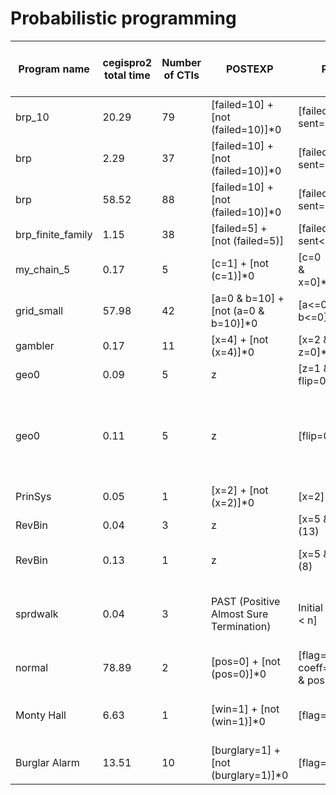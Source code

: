 # Probabilistic programming



| Program name      | cegispro2 total time | Number of CTIs | POSTEXP                                 | PROP                                  | TSI time | TSI eps | TSI exp                                     | t (maximum iterations for TSI) | N (tensor dimensions) | Additional details                                                                                                       |
| ----------------- | -------------------- | -------------- | --------------------------------------- | ------------------------------------- | -------- | ------- | ------------------------------------------- | ------------------------------ | --------------------- | ------------------------------------------------------------------------------------------------------------------------ |
| brp_10            | 20.29                | 79             | [failed=10] + [not (failed=10)]*0       | [failed=0 & sent=0]*0.03              | 3.86     | 0.00005 | \[0.009642, 0.009742\]                      | 100                            | $10^6$                |                                                                                                                          |
| brp               | 2.29                 | 37             | [failed=10] + [not (failed=10)]*0       | [failed=0 & sent=0]*0.01              | 0.52     | 0.00005 | \[-5e-05, 5e-05\]                           | 10                             | $10^6$                |                                                                                                                          |
| brp               | 58.52                | 88             | [failed=10] + [not (failed=10)]*0       | [failed=0 & sent=0]*0.001             | 3.66     | 0.00005 | \[-5e-05, 5e-05\]                           | 100                            | $10^6$                |                                                                                                                          |
| brp_finite_family | 1.15                 | 38             | [failed=5] + [not (failed=5)]           | [failed<=0 & sent<=0]                 | 0.90     | 0.0005  | \[-0.0005, 0.0005\]                         | 10                             | $10^6$                |                                                                                                                          |
| my_chain_5        | 0.17                 | 5              | [c=1] + [not (c=1)]*0                   | [c=0<br> & x=0]*0.67232               | 0.64     | 0.00005 | \[0.672861, 0.672961\]                      | 10                             | $10^6$                | $p=0.67232$                                                                                                              |
| grid_small        | 57.98                | 42             | [a=0 & b=10] + [not (a=0 & b=10)]*0     | [a<=0 & b<=0]*0.001                   | 1.12     | 0.00005 | \[0.000897, 0.000997\]                      | 20                             | $10^6$                | $p=\frac{1}{2^{10}}= 0.0009765625$                                                                                       |
| gambler           | 0.17                 | 11             | [x=4] + [not (x=4)]*0                   | [x=2 & y=4 & z=0]*0.5                 | 0.52     | 0.0005  | \[0.484018, 0.485018\]                      | 10                             | $10^6$                | $p=\frac12=0.5$                                                                                                          |
| geo0              | 0.09                 | 5              | z                                       | [z=1 & flip=0]*5                      | 0.86     | 0.0005  | \[4.9553270000000005, 4.956327\]            | 10                             | $10^6$                | $\mathbb{E}[z]=5$                                                                                                        |
| geo0              | 0.11                 | 5              | z                                       | [flip=0]*(z+4)                        | 0.83     | 0.0005  | \[3.9502219999999997, 3.951222\]            | 20                             | $10^6$                | $\mathbb{E}[z]=z+4$; TSI interval represents z_final - z_initial. Initially z is a tensor of random values in $[0,10^6]$ |
| PrinSys           | 0.05                 | 1              | [x=2] + [not (x=2)]*0                   | [x=2]                                 | 0.66     | 0.0005  | [0.9995, 1.0005]                            | 10                             | $10^6$                |                                                                                                                          |
| RevBin            | 0.04                 | 3              | z                                       | [x=5 & z=3]*(13)                      | 0.39     | 0.0005  | [11.769871, 11.770871000000001]             | 10                             | $10^6$                |                                                                                                                          |
| RevBin            | 0.13                 | 1              | z                                       | [x=5 & z=3]*(8)                       | -        | -       | -                                           |                                |                       | cegispro2 sub-invariant with cdb                                                                                         |
| sprdwalk          | 0.04                 | 3              | PAST (Positive Almost Sure Termination) | Initial states: [x < n]               | 0.36     | 0.0005  | 0.986771                                    | 10                             | $10^6$                | TSI used to calculate proportion of terminated/failed executions.                                                        |
| normal            | 78.89                | 2              | [pos=0] + [not (pos=0)]*0               | [flag=0 & coeff=0 & y=0 & pos=0]*0.55 | 0.22     | 0.0005  | [0.499447, 0.500447]                        | -                              | $10^6$                |                                                                                                                          |
| Monty Hall        | 6.63                 | 1              | [win=1] + [not (win=1)]*0               | [flag=0]*0.67                         | 0.40     | 0.005   | [0.662024, 0.672024]                        | -                              | $10^6$                | Contains an observe statement; $p=\frac23$                                                                               |
| Burglar Alarm     | 13.51                | 10             | [burglary=1] + [not (burglary=1)]*0     | [flag=0]*0.029                        | 0.08     | 0.005   | [0.024305691915279908, 0.03430569191527991] | -                              | $10^6$                | Contains an observe statement                                                                                            |

